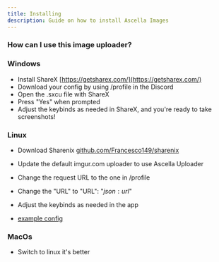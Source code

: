 ```yaml
---
title: Installing
description: Guide on how to install Ascella Images
---
```


### How can I use this image uploader?

### Windows

- Install ShareX [https://getsharex.com/](https://getsharex.com/)
- Download your config by using /profile in the Discord
- Open the .sxcu file with ShareX
- Press "Yes" when prompted
- Adjust the keybinds as needed in ShareX, and you're ready to take screenshots!

### Linux

- Download Sharenix [github.com/Francesco149/sharenix](https://github.com/Francesco149/sharenix)

- Update the default imgur.com uploader to use Ascella Uploader
- Change the request URL to the one in /profile
- Change the "URL" to "URL": "$json:url$"
- Adjust the keybinds as needed in the app
- [example config](https://gist.github.com/SkyBlockDev/c717c68d19068d0c7bcc9d3cd500d189)

### MacOs

- Switch to linux it's better

```

```
